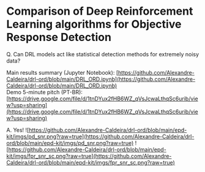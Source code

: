 # Comparison of Deep Reinforcement Learning algorithms for Objective Response Detection
Q. Can DRL models act like statistical detection methods for extremely noisy data?

Main results summary (Jupyter Notebook): [https://github.com/Alexandre-Caldeira/drl-ord/blob/main/DRL_ORD.ipynb](https://github.com/Alexandre-Caldeira/drl-ord/blob/main/DRL_ORD.ipynb)
<br>Demo 5-minute pitch (PT-BR): [https://drive.google.com/file/d/1tnDYux2fHB6WZ_qVsJcwaLthqSc6urib/view?usp=sharing](https://drive.google.com/file/d/1tnDYux2fHB6WZ_qVsJcwaLthqSc6urib/view?usp=sharing)

A. Yes!
![https://github.com/Alexandre-Caldeira/drl-ord/blob/main/epd-kit/imgs/pd_snr.png?raw=true](https://github.com/Alexandre-Caldeira/drl-ord/blob/main/epd-kit/imgs/pd_snr.png?raw=true)
![https://github.com/Alexandre-Caldeira/drl-ord/blob/main/epd-kit/imgs/fpr_snr_sc.png?raw=true](https://github.com/Alexandre-Caldeira/drl-ord/blob/main/epd-kit/imgs/fpr_snr_sc.png?raw=true)
